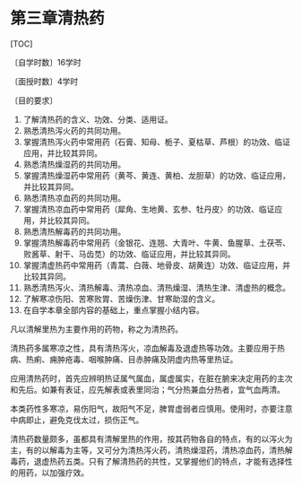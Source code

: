 # 第三章清热药

[TOC]

〔自学时数〕16学时

〔面授时数〕4学时

〔目的要求〕

1. 了解清热药的含义、功效、分类、适用证。
2. 熟悉清热泻火药的共同功用。
3. 掌握清热泻火药中常用药（石膏、知母、栀子、夏枯草、芦根）的功效、临证应用，并比较其异同。
4. 熟悉清热燥湿药的共同功用。
5. 掌握清热燥湿药中常用药（黄芩、黄连、黄柏、龙胆草）的功效、临证应用，并比较其异同。
6. 熟悉清热凉血药的共同功用。
7. 掌握清热凉血药中常用药（犀角、生地黄、玄参、牡丹皮〉的功效、临证应用，并比较其异同。
8. 熟悉清热解毒药的共同功用。
9. 掌握清热解毒药中常用药（金银花、连翘、大青叶、牛黄、鱼腥草、土茯苓、败酱草、射干、马齿苋）的功效、临证应用，并比较其异同。
10. 掌握清虚热药中常用药（青蒿、白薇、地骨皮、胡黄连）功效、临证应用，并比较其异同。
11. 熟悉清热泻火、清热解毒、清热凉血、清热燥湿、清热生津、清虚热的概念。
12. 了解寒凉伤阳、苦寒败胃、苦燥伤津、甘寒助湿的含义。
13. 在自学本章全部内容的基础上，重点掌握小结内容。



凡以清解里热为主要作用的药物，称之为清热药。

清热药多属寒凉之性，具有清热泻火，凉血解毒及退虚热等功效。主要应用于热病、热痢、痈肿疮毒、咽喉肿痛、目赤肿痛及阴虚内热等里热证。


应用清热药时，首先应辨明热证属气属血，属虚属实，在脏在腑来决定用药的主次和先后。如兼有表证，应先解表或表里同治；气分热兼血分热者，宜气血两清。

本类药性多寒凉，易伤阳气，故阳气不足，脾胃虚弱者应慎用。使用时，亦要注意中病即止，避免克伐太过，损伤正气。

清热药数量颇多，虽都具有清解里热的作用，按其药物各自的特点，有的以泻火为主，有的以解毒为主等，又可分为清热泻火药，清热燥湿药，清热凉血药，清热解毒药，退虚热药五类。只有了解清热药的共性，又掌握他们的特点，才能有选择性的用药，以加强疗效。


